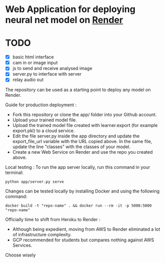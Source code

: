 # Web Application for deploying neural net model on [Render](https://render.com)

# TODO

- [x] basic html interface
- [x] cam in or image input
- [x] js to send and receive analysed image
- [x] server.py to interface with server
- [x] relay audio out

The repository can be used as a starting point to deploy any model on Render.

Guide for production deployment :

* Fork this repository or clone the app/ folder into your Github account.
* Upload your trained model file.
* Upload the trained model file created with learner.export (for example export.pkl) to a cloud service.
* Edit the file server.py inside the app directory and update the export_file_url variable with the URL copied above. In the same file, update the line "classes" with the classes of your model.
* Create a new Web Service on Render and use the repo you created above. 

Local testing : 
  To run the app server locally, run this command in your terminal:
```
python app/server.py serve
```

  Changes can be tested locally by installing Docker and using the following command:

```
docker build -t "repo-name" . && docker run --rm -it -p 5000:5000 "repo-name"
```

Officially time to shift from Heroku to Render :

* Although being expedient, moving from AWS to Render eliminated a lot of infrastructure complexity.
* GCP recommended for students but compares nothing against AWS Services.

Choose wisely
